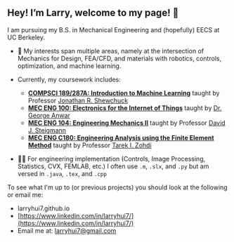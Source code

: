## Hey! I’m Larry, welcome to my page!  👋

I am pursuing my B.S. in Mechanical Engineering and (hopefully) EECS at UC Berkeley.
- 🤖 My interests span multiple areas, namely at the intersection of Mechanics for Design, FEA/CFD, and materials with robotics, controls, optimization, and machine learning.
- Currently, my coursework includes:
  - **[COMPSCI 189/287A: Introduction to Machine Learning](https://www2.eecs.berkeley.edu/Courses/CS189/)** taught by Professor [Jonathan R. Shewchuck](https://people.eecs.berkeley.edu/~jrs/)
  - **[MEC ENG 100: Electronics for the Internet of Things](https://classes.berkeley.edu/content/2025-spring-meceng-100-001-lec-001)** taught by [Dr. George Anwar](https://me.berkeley.edu/people/george-anwar/)
  - **[MEC ENG 104: Engineering Mechanics II](https://classes.berkeley.edu/content/2025-spring-meceng-104-001-lec-001)** taught by Professor [David J. Steigmann](https://me.berkeley.edu/people/david-steigmann/)
  - **[MEC ENG C180: Engineering Analysis using the Finite Element Method](https://classes.berkeley.edu/content/2025-spring-meceng-c180-001-lec-001)** taught by Professor [Tarek I. Zohdi](https://me.berkeley.edu/people/tarek-i-zohdi/)

- 👨‍💻 For engineering implementation (Controls, Image Processing, Statistics, CVX, FEMLAB, etc.) I often use `.m`, `.slx`, and `.py` but am versed in `.java`, `.tex`, and `.cpp`

To see what I'm up to (or previous projects) you should look at the following or email me:
- larryhui7.github.io
- [https://www.linkedin.com/in/larryhui7/](https://www.linkedin.com/in/larryhui7/)
- Email me at: [larryhui7@gmail.com](larryhui7@gmail.com)
